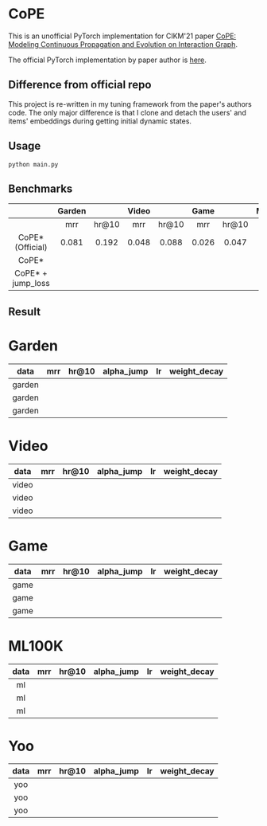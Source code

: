 # CoPE

This is an unofficial PyTorch implementation for CIKM'21 paper [CoPE: Modeling Continuous Propagation and Evolution on Interaction Graph](https://dl.acm.org/doi/abs/10.1145/3459637.3482419).

The official PyTorch implementation by paper author is [here](https://github.com/FDUDSDE/CoPE).

## Difference from official repo
This project is re-written in my tuning framework from the paper's authors code.
The only major difference is that I clone and detach the users' and items' embeddings during getting initial dynamic states.


## Usage

```shell
python main.py 
```

## Benchmarks

|                   | Garden |       | Video |       | Game  |       | ML100K |       | ML1M  |       | Yoochoosebuy |        |
|:-----------------:|:------:|:-----:|:-----:|:-----:|:-----:|:-----:|:------:|:-----:|:-----:|:-----:|:------------:|:------:|
|                   |  mrr   | hr@10 |  mrr  | hr@10 |  mrr  | hr@10 |  mrr   | hr@10 |  mrr  | hr@10 |     mrr      | hr@10  | 
| CoPE* (Official)  | 0.081  | 0.192 | 0.048 | 0.088 | 0.026 | 0.047 | 0.038  | 0.081 | 0.025 | 0.049 |    0.0113    | 0.0191 |
|       CoPE*       |        |       |       |       |       |       |        |       |       |       |              |        |
| CoPE* + jump_loss |        |       |       |       |       |       |        |       |       |       |              |        |


## Result

# Garden


|  data  | mrr | hr@10 | alpha_jump | lr  | weight_decay |
|:------:|:---:|:-----:|:----------:|:---:|:------------:|
| garden |     |       |            |     |              |
| garden |     |       |            |     |              |
| garden |     |       |            |     |              |


# Video


| data  | mrr | hr@10 | alpha_jump | lr  | weight_decay |
|:-----:|:---:|:-----:|:----------:|:---:|:------------:|
| video |     |       |            |     |              |
| video |     |       |            |     |              |
| video |     |       |            |     |              |


# Game


| data | mrr | hr@10 | alpha_jump | lr  | weight_decay |
|:----:|:---:|:-----:|:----------:|:---:|:------------:|
| game |     |       |            |     |              |
| game |     |       |            |     |              |
| game |     |       |            |     |              |


# ML100K


| data | mrr | hr@10 | alpha_jump | lr  | weight_decay |
|:----:|:---:|:-----:|:----------:|:---:|:------------:|
|  ml  |     |       |            |     |              |
|  ml  |     |       |            |     |              |
|  ml  |     |       |            |     |              |


# Yoo


| data | mrr | hr@10 | alpha_jump | lr  | weight_decay |
|:----:|:---:|:-----:|:----------:|:---:|:------------:|
| yoo  |     |       |            |     |              |
| yoo  |     |       |            |     |              |
| yoo  |     |       |            |     |              |